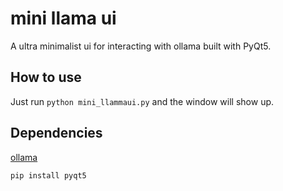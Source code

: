 # mini llama ui
A ultra minimalist ui for interacting with ollama built with PyQt5.
## How to use
Just run `python mini_llammaui.py` and the window will show up.
## Dependencies
[ollama](https://github.com/ollama/ollama)

`pip install pyqt5`